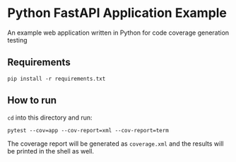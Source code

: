 # Python FastAPI Application Example
An example web application written in Python for code coverage generation testing

## Requirements
```
pip install -r requirements.txt
```

## How to run
`cd` into this directory and run:
```
pytest --cov=app --cov-report=xml --cov-report=term
```
The coverage report will be generated as `coverage.xml` and the results will be printed in the shell as well.
